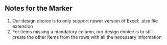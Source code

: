 ## Notes for the Marker 

1. Our design choice is to only support newer version of Excel: .xlsx file extension 
2. For items missing a mandatory column, our design choice is to still create the other items from the rows with all the necessary information 
